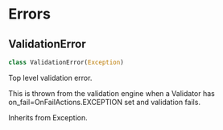 # Errors

## ValidationError

```python
class ValidationError(Exception)
```

Top level validation error.

This is thrown from the validation engine when a Validator has
on_fail=OnFailActions.EXCEPTION set and validation fails.

Inherits from Exception.

